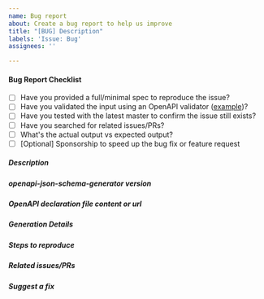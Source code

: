 ```yaml
---
name: Bug report
about: Create a bug report to help us improve
title: "[BUG] Description"
labels: 'Issue: Bug'
assignees: ''

---
```


#### Bug Report Checklist

- [ ] Have you provided a full/minimal spec to reproduce the issue?
- [ ] Have you validated the input using an OpenAPI validator ([example](https://apidevtools.org/swagger-parser/online/))?
- [ ] Have you tested with the latest master to confirm the issue still exists?
- [ ] Have you searched for related issues/PRs?
- [ ] What's the actual output vs expected output?
- [ ] [Optional] Sponsorship to speed up the bug fix or feature request

<!--
Please follow the issue template below for bug reports.
Also please indicate in the issue title which language/library is concerned. Eg:  [BUG][python] Bug generating foo with bar 
-->

##### Description

<!-- describe what is the question, suggestion or issue and why this is a problem for you. -->

##### openapi-json-schema-generator version

<!-- which version of openapi-json-schema-generator are you using, is it a regression? -->

##### OpenAPI declaration file content or url

<!-- if it is a bug, a json or yaml that produces it.
If you post the code inline, please wrap it with
```yaml
(here your code)
```
(for YAML code) or
```json
(here your code)
```
(for JSON code), so it becomes more readable. If it is longer than about ten lines,
please create a Gist (https://gist.github.com) or upload it somewhere else and
link it here.
  -->

##### Generation Details

<!-- 
    Prefer CLI steps, including the language, libraries and various options. 
    Providing config-based settings allows for simpler testing across CLI and plugins. 
    For examples, see https://github.com/OpenAPITools/openapi-json-schema-generator/tree/master/bin/configs
-->

##### Steps to reproduce

<!-- unambiguous set of steps to reproduce the bug.-->

##### Related issues/PRs

<!-- has a similar issue/PR been reported/opened before? Please do a search in https://github.com/openapijsonschematools/openapi-json-schema-generator/issues?utf8=%E2%9C%93&q=is%3Aissue%20 -->

##### Suggest a fix

<!-- if you can't fix the bug yourself, perhaps you can point to what might be
  causing the problem (line of code or commit), or simply make a suggestion -->
